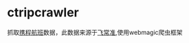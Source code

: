 # ctripcrawler
抓取[携程航班](http://flights.ctrip.com/actualtime/depart-syx/)数据，此数据来源于[飞常准](http://www.variflight.com/),使用webmagic爬虫框架
